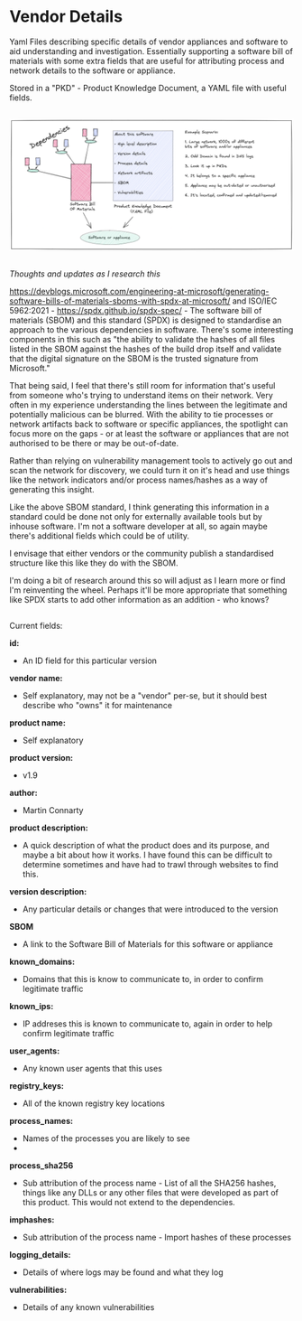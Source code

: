 # Vendor Details
Yaml Files describing specific details of vendor appliances and software to aid understanding and investigation. Essentially supporting a software bill of materials with some extra fields that are useful for attributing process and network details to the software or appliance. 

Stored in a "PKD" - Product Knowledge Document, a YAML file with useful fields.

##
![PKD doc](PKD.png)
##
*Thoughts and updates as I research this*

https://devblogs.microsoft.com/engineering-at-microsoft/generating-software-bills-of-materials-sboms-with-spdx-at-microsoft/ and ISO/IEC 5962:2021 - https://spdx.github.io/spdx-spec/ - The software bill of materials (SBOM) and this standard (SPDX) is designed to standardise an approach to the various dependencies in software. There's some interesting components in this such as "the ability to validate the hashes of all files listed in the SBOM against the hashes of the build drop itself and validate that the digital signature on the SBOM is the trusted signature from Microsoft." 

That being said, I feel that there's still room for information that's useful from someone who's trying to understand items on their network. Very often in my experience understanding the lines between the legitimate and potentially malicious can be blurred. With the ability to tie processes or network artifacts back to software or specific appliances, the spotlight can focus more on the gaps - or at least the software or appliances that are not authorised to be there or may be out-of-date.

Rather than relying on vulnerability management tools to actively go out and scan the network for discovery, we could turn it on it's head and use things like the network indicators and/or process names/hashes as a way of generating this insight. 

Like the above SBOM standard, I think generating this information in a standard could be done not only for externally available tools but by inhouse software. I'm not a software developer at all, so again maybe there's additional fields which could be of utility. 

I envisage that either vendors or the community publish a standardised structure like this like they do with the SBOM.

I'm doing a bit of research around this so will adjust as I learn more or find I'm reinventing the wheel. Perhaps it'll be more appropriate that something like SPDX starts to add other information as an addition - who knows?


##

Current fields:

**id:**
 -  An ID field for this particular version

**vendor name:**
  - Self explanatory, may not be a "vendor" per-se, but it should best describe who "owns" it for maintenance

**product name:**
- Self explanatory

**product version:**
- v1.9

**author:**
- Martin Connarty

**product description:**
- A quick description of what the product does and its purpose, and maybe a bit about how it works. I have found this can be difficult to determine sometimes and have had to trawl through websites to find this.

**version description:**
- Any particular details or changes that were introduced to the version

**SBOM**
- A link to the Software Bill of Materials for this software or appliance
  
**known_domains:**
  - Domains that this is know to communicate to, in order to confirm legitimate traffic

**known_ips:**
  - IP addreses this is known to communicate to, again in order to help confirm legitimate traffic

**user_agents:**
  - Any known user agents that this uses

**registry_keys:**
  - All of the known registry key locations

**process_names:**
  - Names of the processes you are likely to see
  -
**process_sha256**
 - Sub attribution of the process name - List of all the SHA256 hashes, things like any DLLs or any other files that were developed as part of this product. This would not extend to the dependencies.
 
**imphashes:**
  - Sub attribution of the process name - Import hashes of these processes 

**logging_details:**
  - Details of where logs may be found and what they log

**vulnerabilities:**
  - Details of any known vulnerabilities
